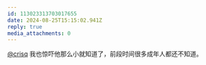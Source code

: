 ```yaml
---
id: 113023313703017655
date: 2024-08-25T15:15:02.941Z
reply: true
media_attachments: 0
---
```


[@crisq](https://gts.crisq.top/@crisq) 我也惊吓他那么小就知道了，前段时间很多成年人都还不知道。


